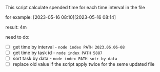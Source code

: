 This script calculate spended time for each time interval in the file

for example: [2023-05-16 08:10][2023-05-16 08:14]

result: 4m

need to do:
- [ ] get time by interval - `node index PATH 2023.06.06-08`
- [ ] get time by task id - `node index PATH 5887`
- [ ] sort task by data - `node index PATH sotr-by-data`
- [ ] replace old value if the script apply twice for the seme updated file

